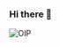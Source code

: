 ### Hi there 👋
   ![OIP](https://user-images.githubusercontent.com/64534810/159114714-3f3a9356-acae-4930-8bb6-1dd9457f3ea9.jpg)

<!--
**maulanayusufhabibi/maulanayusufhabibi** is a ✨ _special_ ✨ repository because its `README.md` (this file) appears on your GitHub profile.

Here are some ideas to get you started:

- 🔭 I’m currently not working
- 🌱 I’m currently learning Informatics at University of Ahmad Dahlan
- 👯 I’m looking to collaborate on everything
- 🤔 I’m looking for help with anyone
-->
